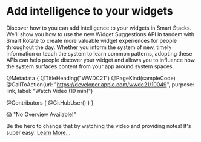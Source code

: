 # Add intelligence to your widgets

Discover how to you can add intelligence to your widgets in Smart Stacks. We'll show you how to use the new Widget Suggestions API in tandem with Smart Rotate to create more valuable widget experiences for people throughout the day. Whether you inform the system of new, timely information or teach the system to learn common patterns, adopting these APIs can help people discover your widget and allows you to influence how the system surfaces content from your app around system spaces.

@Metadata {
   @TitleHeading("WWDC21")
   @PageKind(sampleCode)
   @CallToAction(url: "https://developer.apple.com/wwdc21/10049", purpose: link, label: "Watch Video (19 min)")

   @Contributors {
      @GitHubUser(<replace this with your GitHub handle>)
   }
}

😱 "No Overview Available!"

Be the hero to change that by watching the video and providing notes! It's super easy:
 [Learn More…](https://wwdcnotes.github.io/WWDCNotes/documentation/wwdcnotes/contributing)
